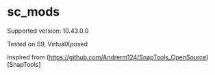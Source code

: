 # sc_mods

Supported version: 10.43.0.0

Tested on S9, VirtualXposed

Inspired from (https://github.com/Andrerm124/SnapTools_OpenSource)[SnapTools]
